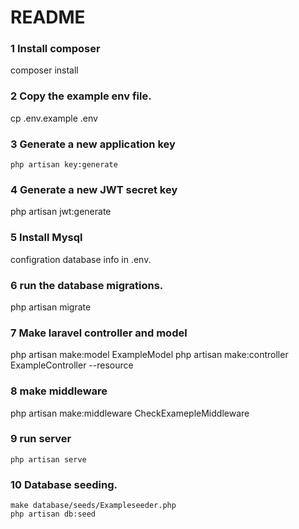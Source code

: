# README

### 1 Install composer
   composer install
### 2 Copy the example env file.
   cp .env.example .env
### 3 Generate a new application key
    php artisan key:generate
### 4 Generate a new JWT secret key
   php artisan jwt:generate
### 5 Install Mysql
   configration database info in .env.
### 6 run the database migrations.
   php artisan migrate
### 7 Make laravel controller and model
   php artisan make:model ExampleModel
   php artisan make:controller ExampleController --resource
### 8 make middleware
   php artisan make:middleware CheckExamepleMiddleware
### 9 run server
    php artisan serve
### 10 Database seeding.
    make database/seeds/Exampleseeder.php
    php artisan db:seed
